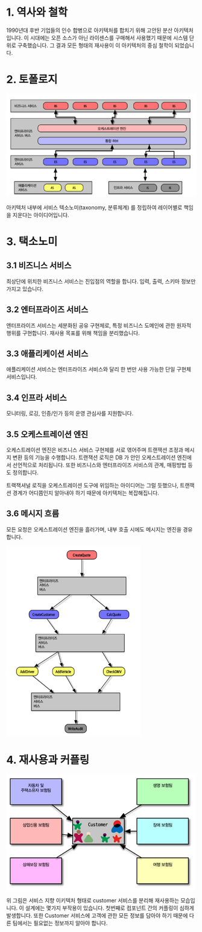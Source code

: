 # 1. 역사와 철학

  1990년대 후반 기업들의 인수 합병으로 아키텍처를 합치기 위해 고안된 분산 아키텍처입니다. 이 시대에는 오픈 소스가 아닌 라이센스를 구매해서 사용했기 때문에 시스템 단위로 구축했습니다. 그 결과 모든 형태의 재사용이 이 아키텍처의 중심 철학이 되었습니다.

# 2. 토폴로지

![image-20240305230345185](images/16장_오케스트레이션_기반_서비스_지향_이키텍처_스타일/image-20240305230345185.png)

  아키텍처 내부에 서비스 텍소노미(taxonomy, 분류체계) 를 정립하여 레이어별로 책임을 지운다는 아이디어입니다.

# 3. 택소노미

 ## 3.1 비즈니스 서비스

  최상단에 위치한 비즈니스 서비스는 진입점의 역할을 합니다. 입력, 출력, 스키마 정보만 가지고 있습니다.

## 3.2 엔터프라이즈 서비스

  엔터프라이즈 서비스는 세분화된 공유 구현체로, 특정 비즈니스 도메인에 관한 원자적 행위를 구현합니다. 재사용 목표를 위해 책임을 분리했습니다. 

## 3.3 애플리케이션 서비스

  애플리케이션 서비스는 엔터프라이즈 서비스와 달리 한 번만 사용 가능한 단일 구현체 서비스입니다.

## 3.4 인프라 서비스

  모니터링, 로깅, 인증/인가 등의 운영 관심사를 지원합니다.

## 3.5 오케스트레이션 엔진

  오케스트레이션 엔진은 비즈니스 서비스 구현체를 서로 엮어주며 트랜잭션 조정과 메시지 변환 등의 기능을 수행합니다. 트랜잭션 로직은 DB 가 안인 오케스트레이션 엔진에서 선언적으로 처리됩니다. 또한 비즈니스와 엔터프라이즈 서비스의 관계, 매핑방법 등도 정의합니다. 

  트랙잭셔널 로직을 오케스트레이션 도구에 위임하는 아이디어는 그럴 듯했으나, 트랜잭션 경계가 어디쯤인지 알아내야 하기 때문에 아키텍처는 복잡해집니다.

## 3.6 메시지 흐름

  모든 요청은 오케스트레이션 엔진을 흘러가며, 내부 호출 시에도 메시지는 엔진을 경유합니다.

![image-20240305234106365](images/16장_오케스트레이션_기반_서비스_지향_이키텍처_스타일/image-20240305234106365.png)

# 4. 재사용과 커플링

![image-20240305234803623](images/16장_오케스트레이션_기반_서비스_지향_이키텍처_스타일/image-20240305234803623.png)

  위 그림은 서비스 지향 이키텍처 형태로 customer 서비스를 분리해 재사용하는 모습입니다. 이 설계에는 몇가지 부작용이 있습니다. 첫번째로 컴포넌트 간의 커플링이 심하게 발생합니다. 또한 Customer 서비스에 고객에 관한 모든 정보를 담아야 하기 때문에 다른 팀에서는 필요없는 정보까지 알아야 합니다.

